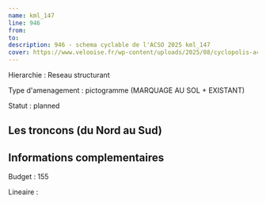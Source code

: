```yaml
---
name: kml_147 
line: 946
from: 
to:  
description: 946 - schema cyclable de l'ACSO 2025 kml_147 
cover: https://www.velooise.fr/wp-content/uploads/2025/08/cyclopolis-acso-946.jpg
---
```

Hierarchie : Reseau structurant

Type d'amenagement : pictogramme (MARQUAGE AU SOL + EXISTANT)

Statut : planned

## Les troncons (du Nord au Sud)

## Informations complementaires

Budget  : 155 

Lineaire :

